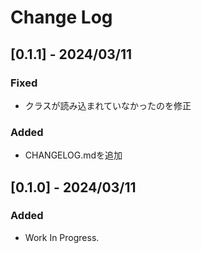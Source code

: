 # Change Log

## [0.1.1] - 2024/03/11
### Fixed
- クラスが読み込まれていなかったのを修正

### Added
- CHANGELOG.mdを追加

## [0.1.0] - 2024/03/11
### Added
- Work In Progress.